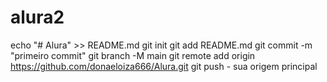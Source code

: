 # alura2
echo "# Alura" >> README.md  git init  git add README.md  git commit -m "primeiro commit"  git branch -M main  git remote add origin https://github.com/donaeloiza666/Alura.git  git push - sua origem principal
